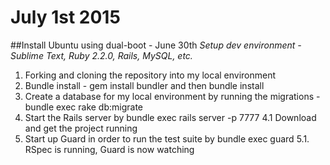 # July 1st 2015

##Install Ubuntu using dual-boot - June 30th
*Setup dev environment - Sublime Text, Ruby 2.2.0, Rails, MySQL, etc.*
1. Forking and cloning the repository into my local environment
2. Bundle install - gem install bundler and then bundle install
3. Create a database for my local environment by running the migrations - bundle exec rake db:migrate
4. Start the Rails server by bundle exec rails server -p 7777
4.1 Download and get the project running
5. Start up Guard in order to run the test suite by bundle exec guard
5.1. RSpec is running, Guard is now watching
